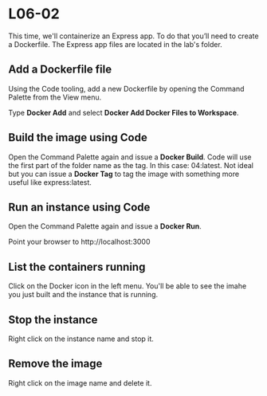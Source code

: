 # L06-02

This time, we'll containerize an Express app.  To do that you’ll need to create a Dockerfile.  The Express app files are located in the lab's folder.

## Add a Dockerfile file

Using the Code tooling, add a new Dockerfile by opening the Command Palette from the View menu.

Type **Docker Add** and select **Docker Add Docker Files to Workspace**.

## Build the image using Code

Open the Command Palette again and issue a **Docker Build**. Code will use the first part of the folder name as the tag. In this case: 04:latest.  Not ideal but you can issue a **Docker Tag** to tag the image with something more useful like express:latest.

## Run an instance using Code

Open the Command Palette again and issue a **Docker Run**.

Point your browser to http://localhost:3000

## List the containers running

Click on the Docker icon in the left menu.  You'll be able to see the imahe you just built and the instance that is running.

## Stop the instance

Right click on the instance name and stop it.

## Remove the image

Right click on the image name and delete it.
